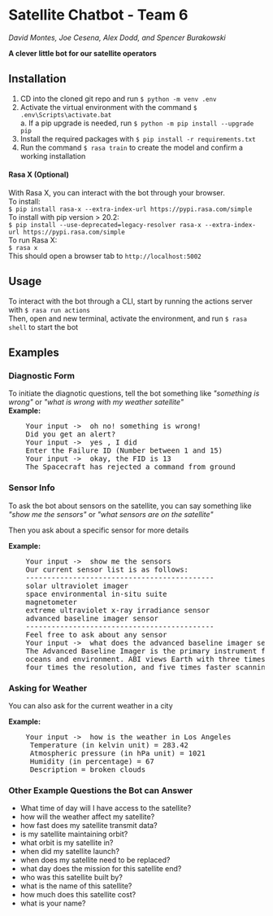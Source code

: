 # Satellite Chatbot - Team 6
_David Montes, Joe Cesena, Alex Dodd, and Spencer Burakowski_

**A clever little bot for our satellite operators**

## Installation
1. CD into the cloned git repo and run `$ python -m venv .env`
2. Activate the virtual environment with the command `$ .env\Scripts\activate.bat`  
    a. If a pip upgrade is needed, run `$ python -m pip install --upgrade pip`
3. Install the required packages with `$ pip install -r requirements.txt`
4. Run the command `$ rasa train` to create the model and confirm a working installation

#### Rasa X (Optional)
With Rasa X, you can interact with the bot through your browser.  
To install:  
`$ pip install rasa-x --extra-index-url https://pypi.rasa.com/simple`  
To install with pip version > 20.2:  
`$ pip install --use-deprecated=legacy-resolver rasa-x --extra-index-url https://pypi.rasa.com/simple`  
To run Rasa X:  
`$ rasa x`  
This should open a browser tab to `http://localhost:5002`

## Usage

To interact with the bot through a CLI, start by running the actions server with
`$ rasa run actions`  
Then, open and new terminal, activate the environment, and run
`$ rasa shell` to start the bot

## Examples

### Diagnostic Form
To initiate the diagnotic questions, tell the bot something like _"something is wrong"_ or 
_"what is wrong with my weather satellite"_  
**Example:**  
<pre>
    Your input ->  oh no! something is wrong!
    Did you get an alert?
    Your input ->  yes , I did
    Enter the Failure ID (Number between 1 and 15)
    Your input ->  okay, the FID is 13
    The Spacecraft has rejected a command from ground
</pre>

### Sensor Info
To ask the bot about sensors on the satellite, you can say something like 
_"show me the sensors"_ or _"what sensors are on the satellite"_  

Then you ask about a specific sensor for more details

**Example:**
<pre>
    Your input ->  show me the sensors
    Our current sensor list is as follows:
    --------------------------------------------
    solar ultraviolet imager
    space environmental in-situ suite
    magnetometer
    extreme ultraviolet x-ray irradiance sensor
    advanced baseline imager sensor
    --------------------------------------------
    Feel free to ask about any sensor
    Your input ->  what does the advanced baseline imager sensor do?
    The Advanced Baseline Imager is the primary instrument for imaging Earth's weather, 
    oceans and environment. ABI views Earth with three times more spectral channels, 
    four times the resolution, and five times faster scanning that previous GOES.
</pre>

### Asking for Weather
You can also ask for the current weather in a city

**Example:**
<pre>
    Your input ->  how is the weather in Los Angeles
     Temperature (in kelvin unit) = 283.42
     Atmospheric pressure (in hPa unit) = 1021
     Humidity (in percentage) = 67
     Description = broken clouds
</pre>

### Other Example Questions the Bot can Answer
- What time of day will I have access to the satellite?
- how will the weather affect my satellite?
- how fast does my satellite transmit data?
- is my satellite maintaining orbit?
- what orbit is my satellite in?
- when did my satellite launch?
- when does my satellite need to be replaced?
- what day does the mission for this satellite end?
- who was this satellite built by?
- what is the name of this satellite?
- how much does this satellite cost?
- what is your name?
